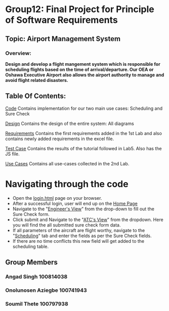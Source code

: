 # Group12: Final Project for Principle of Software Requirements

## Topic: Airport Management System

### Overview: 
**Design and develop a flight mangement system which is responsible for scheduling flights based on the time of arrival/departure. Our OEA or Oshawa Executive Airport also allows the airport authority to manage and avoid flight related disasters.**

## Table Of Contents:

[Code](https://github.com/Winter22SOFE2720/Group12/tree/main/Code/bootstrap-5.1.3-dist)
Contains implementation for our two main use cases: Scheduling and Sure Check

[Design](https://github.com/Winter22SOFE2720/Group12/tree/main/Design)
Contains the design of the entire system: All diagrams

[Requirements](https://github.com/Winter22SOFE2720/Group12/tree/main/Requirements)
Contains the first requirements added in the 1st Lab and 
also contains newly added requirements in the excel file.

[Test Case](https://github.com/Winter22SOFE2720/Group12/tree/main/Test%20Case)
Contains the results of the tutorial followed in Lab5. 
Also has the JS file.

[Use Cases](https://github.com/Winter22SOFE2720/Group12/tree/main/Use%20Cases)
Contains all use-cases collected in the 2nd Lab.

# Navigating through the code

* Open the [login.html](https://github.com/Winter22SOFE2720/Group12/blob/main/Code/bootstrap-5.1.3-dist/login.html) page on your browser.
* After a successful login, user will end up on the [Home Page](https://github.com/Winter22SOFE2720/Group12/blob/main/Code/bootstrap-5.1.3-dist/index.html)
* Navigate to the "[Engineer's View](https://github.com/Winter22SOFE2720/Group12/blob/main/Code/bootstrap-5.1.3-dist/engineersView.html)" from the drop-down to fill out the Sure Check form.
* Click submit and Navigate to the "[ATC's View](https://github.com/Winter22SOFE2720/Group12/blob/main/Code/bootstrap-5.1.3-dist/atcSureCheck.html)" from the dropdown. Here you will find the all submitted sure check form data.
* If all parameters of the aircraft are flight worthy, navigate to the "[Scheduling](https://github.com/Winter22SOFE2720/Group12/blob/main/Code/bootstrap-5.1.3-dist/OEA.html)" tab and enter the fields as per the Sure Check fields.
* If there are no time conflicts this new field will get added to the scheduling table.

## Group Members
### Angad Singh 100814038
### Onolunosen Aziegbe 100741943
### Soumil Thete 100797938
